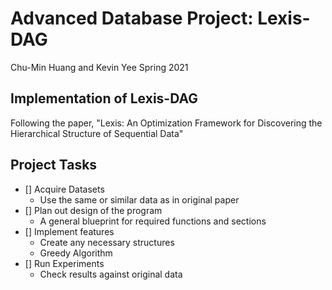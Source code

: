 # Advanced Database Project: Lexis-DAG
Chu-Min Huang and Kevin Yee
Spring 2021

## Implementation of Lexis-DAG
Following the paper, "Lexis: An Optimization Framework for Discovering the Hierarchical Structure of Sequential Data"

## Project Tasks
- [] Acquire Datasets
	+ Use the same or similar data as in original paper
- [] Plan out design of the program
	+ A general blueprint for required functions and sections
- [] Implement features
	+ Create any necessary structures
	+ Greedy Algorithm
- [] Run Experiments
	+ Check results against original data